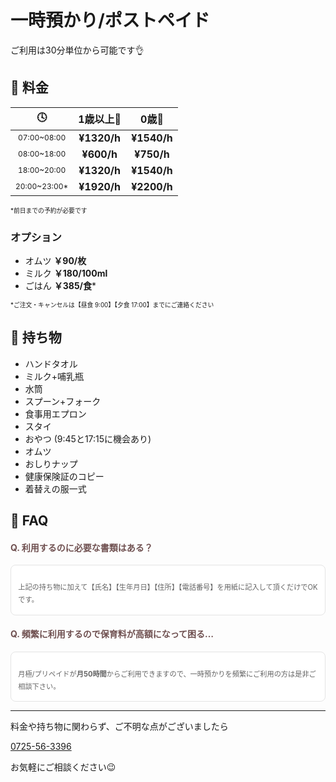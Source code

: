 ﻿# 一時預かり/ポストペイド

<style>
.timezone {
	font-size: 0.75em;
}
.caution {
	font-size: 0.7em;
}
.question {
	color: #6f5050;
}
.answer {
	 padding: 1.2em 1em 1.2em;
	 color: #636363;
	 font-size: 0.8em;
	 line-height: 1.8;
	 background: #ffffff;
	 border-radius: 8px;
	 border: solid 0.15em #e4e4e4;
}
.answer > p:last-child {
	margin-bottom:  0;
}
</style>

ご利用は30分単位から可能です👌

## 📝 料金

|🕓|1歳以上👧|0歳👶|
|:-:|:-:|:-:|
|<div class='timezone'>07:00~08:00</div>|**¥1320/h**|**¥1540/h**|
|<div class='timezone'>08:00~18:00</div>|**¥600/h**|**¥750/h**|
|<div class='timezone'>18:00~20:00</div>|**¥1320/h**|**¥1540/h**|
|<div class='timezone'>20:00~23:00\*</div>|**¥1920/h**|**¥2200/h**|
<span class='caution'>
*前日までの予約が必要です
</span>

<!-- ### クジゴジ・パック

ご利用が9:00~17:00に収まった場合に**6時間以上の保育料が6時間分の料金となる**制度です。

|🕓|1歳以上 👧|1歳未満 👶|
|:-:|:-:|:-:|
|<div class='timezone'>9:00~<br>17:00</div>|~~¥5280~~ **¥3960**|~~¥6160~~ **¥4620**|

<span class='caution'>
⚠️時間超過の場合は通常料金にてお支払いいただく形となります。あらかじめご了承ください。
</span> -->

### オプション

- オムツ **￥90/枚**
- ミルク **￥180/100ml**
- ごはん **￥385/食**\*

<span class='caution'>
*ご注文・キャンセルは【昼食 9:00】【夕食 17:00】までにご連絡ください
</span>

## 🎒 持ち物

 - ハンドタオル
 - ミルク+哺乳瓶
 - 水筒
 - スプーン+フォーク
 - 食事用エプロン
 - スタイ
 - おやつ (9:45と17:15に機会あり)
 - オムツ
 - おしりナップ
 - 健康保険証のコピー
 - 着替えの服一式

## 🤔 FAQ

#### <span class='question'>Q. 利用するのに必要な書類はある？</span>
<div class='answer'>

上記の持ち物に加えて【氏名】【生年月日】【住所】【電話番号】を用紙に記入して頂くだけでOKです。

</div>

#### <span class='question'>Q. 頻繁に利用するので保育料が高額になって困る…</span>
<div class='answer'>

月極/プリペイドが**月50時間**からご利用できますので、一時預かりを頻繁にご利用の方は是非ご相談下さい。

</div>

***
料金や持ち物に関わらず、ご不明な点がございましたら

[0725-56-3396](tel:0725563396)

お気軽にご相談ください😉
